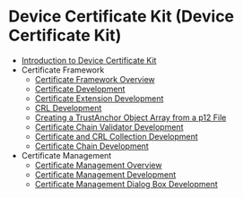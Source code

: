 # Device Certificate Kit (Device Certificate Kit)

- [Introduction to Device Certificate Kit](device-certificate-kit-intro.md)
- Certificate Framework
  - [Certificate Framework Overview](certificate-framework-overview.md)
  - [Certificate Development](create-parse-verify-cert-object.md)
  - [Certificate Extension Development](create-parse-verify-certextension-object.md)
  - [CRL Development](create-parse-verify-crl-object.md)
  - [Creating a TrustAnchor Object Array from a p12 File](create-trustanchor-from-p12.md)
  - [Certificate Chain Validator Development](create-verify-cerchainvalidator-object.md)
  - [Certificate and CRL Collection Development](create-get-cert-crl-object.md)
  - [Certificate Chain Development](create-verify-certchain-object.md)
- Certificate Management
  - [Certificate Management Overview](certManager-overview.md)
  - [Certificate Management Development](certManager-guidelines.md)
  - [Certificate Management Dialog Box Development](certManagerDialog-guidelines.md)

